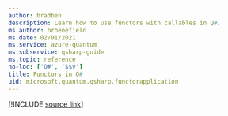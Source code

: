 ```yaml
---
author: bradben
description: Learn how to use functors with callables in Q#.
ms.author: brbenefield
ms.date: 02/01/2021
ms.service: azure-quantum
ms.subservice: qsharp-guide
ms.topic: reference
no-loc: ['Q#', '$$v']
title: Functors in Q#
uid: microsoft.quantum.qsharp.functorapplication
---
```


<!---
# Functors in Q#
-->

[!INCLUDE [source link](~/includes/qsharp-language/Specifications/Language/3_Expressions/FunctorApplication.md)]
